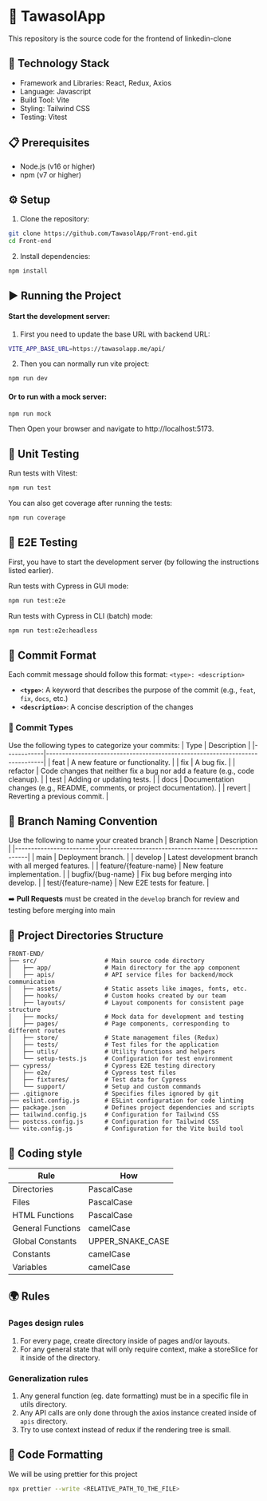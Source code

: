 # 🚀 TawasolApp

This repository is the source code for the frontend of linkedin-clone

## 🧰 Technology Stack

- Framework and Libraries: React, Redux, Axios
- Language: Javascript
- Build Tool: Vite
- Styling: Tailwind CSS
- Testing: Vitest

## 📋 Prerequisites

- Node.js (v16 or higher)
- npm (v7 or higher)

## ⚙️ Setup

1. Clone the repository:

```bash
git clone https://github.com/TawasolApp/Front-end.git
cd Front-end
```

2. Install dependencies:

```bash
npm install
```

## ▶️ Running the Project

#### Start the development server:

1. First you need to update the base URL with backend URL:

```bash
VITE_APP_BASE_URL=https://tawasolapp.me/api/
```

2. Then you can normally run vite project:

```bash
npm run dev
```

#### Or to run with a mock server:

```bash
npm run mock
```

Then Open your browser and navigate to http://localhost:5173.

## 🧪 Unit Testing

Run tests with Vitest:

```bash
npm run test
```

You can also get coverage after running the tests:

```bash
npm run coverage
```

## 🧪 E2E Testing

First, you have to start the development server (by following the instructions listed earlier).

Run tests with Cypress in GUI mode:

```bash
npm run test:e2e
```

Run tests with Cypress in CLI (batch) mode:

```bash
npm run test:e2e:headless
```

## 📝 Commit Format

Each commit message should follow this format:
`<type>: <description>`

- **`<type>`**: A keyword that describes the purpose of the commit (e.g., `feat`, `fix`, `docs`, etc.)
- **`<description>`**: A concise description of the changes

### 🔖 Commit Types

Use the following types to categorize your commits:
| Type | Description |
|------------|-----------------------------------------------------------------------------|
| feat | A new feature or functionality. |
| fix | A bug fix. |
| refactor | Code changes that neither fix a bug nor add a feature (e.g., code cleanup). |
| test | Adding or updating tests. |
| docs | Documentation changes (e.g., README, comments, or project documentation). |
| revert | Reverting a previous commit. |

## 🌳 Branch Naming Convention

Use the following to name your created branch
| Branch Name | Description |
|--------------------------|-------------------------------------------------------|
| main | Deployment branch. |
| develop | Latest development branch with all merged features. |
| feature/{feature-name} | New feature implementation. |
| bugfix/{bug-name} | Fix bug before merging into develop. |
| test/{feature-name} | New E2E tests for feature. | 

➡️ **Pull Requests** must be created in the `develop` branch for review and testing before merging into main

## 📂 Project Directories Structure

```
FRONT-END/
├── src/                   # Main source code directory
│   ├── app/               # Main directory for the app component
│   ├── apis/              # API service files for backend/mock communication
│   ├── assets/            # Static assets like images, fonts, etc.
│   ├── hooks/             # Custom hooks created by our team
│   ├── layouts/           # Layout components for consistent page structure
│   ├── mocks/             # Mock data for development and testing
│   ├── pages/             # Page components, corresponding to different routes
│   ├── store/             # State management files (Redux)
│   ├── tests/             # Test files for the application
│   ├── utils/             # Utility functions and helpers
│   └── setup-tests.js     # Configuration for test environment
├── cypress/               # Cypress E2E testing directory
│   ├── e2e/               # Cypress test files
│   ├── fixtures/          # Test data for Cypress
│   └── support/           # Setup and custom commands
├── .gitignore             # Specifies files ignored by git
├── eslint.config.js       # ESLint configuration for code linting
├── package.json           # Defines project dependencies and scripts
├── tailwind.config.js     # Configuration for Tailwind CSS
├── postcss.config.js      # Configuration for Tailwind CSS
└── vite.config.js         # Configuration for the Vite build tool
```

## 📐 Coding style

| Rule              | How              |
| ----------------- | ---------------- |
| Directories       | PascalCase       |
| Files             | PascalCase       |
| HTML Functions    | PascalCase       |
| General Functions | camelCase        |
| Global Constants  | UPPER_SNAKE_CASE |
| Constants         | camelCase        |
| Variables         | camelCase        |

## 🌍 Rules

### Pages design rules

1. For every page, create directory inside of pages and/or layouts.
2. For any general state that will only require context, make a storeSlice for it inside of the directory.

### Generalization rules

1. Any general function (eg. date formatting) must be in a specific file in utils directory.
2. Any API calls are only done through the axios instance created inside of `apis` directory.
3. Try to use context instead of redux if the rendering tree is small.


## 🎯 Code Formatting

We will be using prettier for this project

```bash
npx prettier --write <RELATIVE_PATH_TO_THE_FILE>
```
